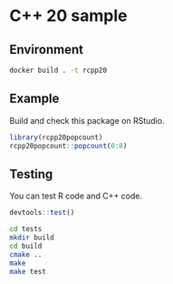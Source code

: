 # C++ 20 sample

## Environment

``` bash
docker build . -t rcpp20
```

## Example

Build and check this package on RStudio.

``` r
library(rcpp20popcount)
rcpp20popcount::popcount(0:8)
```

## Testing

You can test R code and C++ code.

``` r
devtools::test()
```

``` bash
cd tests
mkdir build
cd build
cmake ..
make
make test
```
